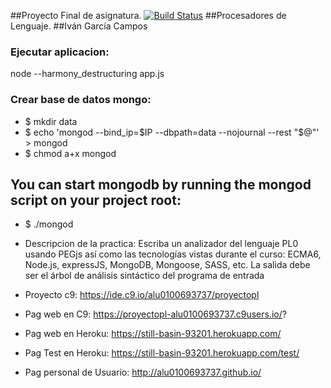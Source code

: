 ##Proyecto Final de asignatura. [![Build Status](https://travis-ci.org/alu0100693737/Proyecto-PL.svg?branch=master)](https://travis-ci.org/alu0100693737/Proyecto-PL)
##Procesadores de Lenguaje.
##Iván García Campos  

### Ejecutar aplicacion: 
node --harmony_destructuring app.js

### Crear base de datos mongo:
- $ mkdir data
- $ echo 'mongod --bind_ip=$IP --dbpath=data --nojournal --rest "$@"' > mongod
- $ chmod a+x mongod

## You can start mongodb by running the mongod script on your project root:
-  $ ./mongod

* Descripcion de la practica:
Escriba un analizador del lenguaje PL0 usando PEGjs así como las tecnologías vistas durante el curso: ECMA6, Node.js, expressJS, MongoDB, Mongoose, SASS, etc. La salida debe ser el árbol de análisis sintáctico del programa de entrada

* Proyecto c9: https://ide.c9.io/alu0100693737/proyectopl
* Pag web en C9: https://proyectopl-alu0100693737.c9users.io/?
* Pag web en Heroku: https://still-basin-93201.herokuapp.com/
* Pag Test en Heroku: https://still-basin-93201.herokuapp.com/test/
* Pag personal de Usuario: http://alu0100693737.github.io/
